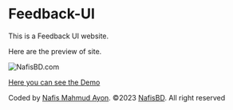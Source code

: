 # Feedback-UI

This is a Feedback UI website.

Here are the preview of site.

![NafisBD.com](https://i.imgur.com/CsvEFbZ.png)



[Here you can see the Demo](https://feedback-ui-nafisbd.netlify.app/)

Coded by [Nafis Mahmud Ayon](https://github.com/NafisMahmudAyon). ©2023 [NafisBD](https://nafisbd.com/). All right reserved
